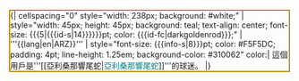 <div style="float: left; border: solid darkgoldenrod 2px; margin: 1px;">
{| cellspacing="0" style="width: 238px; background: #white;"
| style="width: 45px; height: 45px; background: teal; text-align: center; font-size: {{{5|{{{id-s|14}}}}}}pt; color: {{{id-fc|darkgoldenrod}}};" | '''{{lang|en|ARZ}}'''
| style="font-size: {{{info-s|8}}}pt; color: #F5F5DC; padding: 4pt; line-height: 1.25em; background-color: #310062" color:| 這個用戶是'''[[亞利桑那響尾蛇|<span style="color: teal">亞利桑那響尾蛇</span>]]'''的球迷。
|}</div>